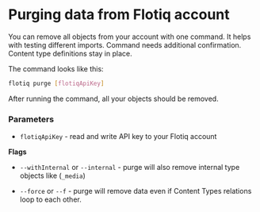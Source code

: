 # Purging data from Flotiq account

You can remove all objects from your account with one command. It helps with testing different imports. Command needs additional confirmation. Content type definitions stay in place.

The command looks like this:

```bash
flotiq purge [flotiqApiKey]
```

After running the command, all your objects should be removed.

### Parameters

* `flotiqApiKey` - read and write API key to your Flotiq account

**Flags**

* `--withInternal` or `--internal` - purge will also remove internal type objects like (`_media`)

* `--force` or `--f` - purge will remove data even if Content Types relations loop to each other.
